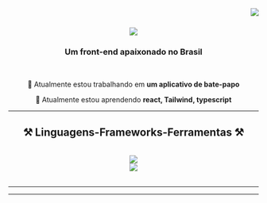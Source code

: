 <img align="right" src="https://visitor-badge.laobi.icu/badge?page_id=artur-debv.artur-debv" />

<h1 align="center">
    <img src="https://readme-typing-svg.herokuapp.com/?font=Righteous&size=35&center=true&vCenter=true&width=500&height=70&duration=4000&lines=Olá!+👋;+Eu+Sou+Artur+huber!;" />
</h1>

<h3 align="center">Um front-end apaixonado no Brasil</h3>

<br/>

<div align="center">
 
 🔭 Atualmente estou trabalhando em **um aplicativo de bate-papo**
 
 🌱 Atualmente estou aprendendo **react, Tailwind, typescript**


 
 
 </div>
 


 <hr/>
 
<h2 align="center">⚒️ Linguagens-Frameworks-Ferramentas ⚒️</h2>
<br/>
<div align="center">
     <img src="https://skillicons.dev/icons?i=bootstrap,mysql,html,css,vscode,figma,git" />
     <br>
    <img src="https://skillicons.dev/icons?i=githubjavascript,typescript,express,firebase" /><br>
</div>

<br/>
<hr/>


 

<hr/>


